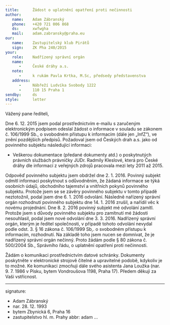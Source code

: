 ```yaml
---
title:      Žádost o uplatnění opatření proti nečinnosti
author:
   name:    Adam Zábranský
   phone:   +420 721 006 868
   ds:      xwfwgha
   mail:    adam.zabransky@praha.eu
our:
   name:    Zastupitelský klub Pirátů
   sign:    ZK Pha 240/2015
your:
   role:    Nadřízený správní orgán
   name:    
      -     České dráhy a.s.
   note:
      -     k rukám Pavla Krtka, M.Sc, předsedy představenstva
   address:
      -     Nábřeží Ludvíka Svobody 1222
      -     110 15 Praha 1
sendby:     ds
style:      letter
---
```


Vážený pane řediteli,

Dne 6. 12. 2015 jsem podal prostřednictvím e-mailu s zaručeným elektronickým podpisem odeslal žádost o informace v souladu se zákonem č. 106/1999 Sb., o svobodném přístupu k informacím (dále jen „InfZ“), ve znění pozdějších předpisů. Požadoval jsem od Českých drah a.s. jako od povinného subjektu následující informaci:

* Veškerou dokumentace (předané dokumenty atd.) o poskytnutých právních službách právničky JUDr. Radmily Kleslové, která pro České
dráhy dle informací z veřejných zdrojů pracovala mezi lety 2011 až 2015.

Odpověď povinného subjektu jsem obdržel dne 2. 1. 2016. Povinný subjekt odmítl informaci poskytnout s odůvodněním, že žádaná informace se týká osobních údajů, obchodního tajemství a vnitřních pokynů povinného subjektu. Protože jsem se se závěry povinného subjektu v tomto případě neztotožnil, podal jsem dne 6. 1. 2016 odvolání. Následně nařízený správní orgán rozhodnutí povinného subjektu dne 14. 1. 2016 zrušil, a nařídil věc k novému projednání. Dne 8. 2. 2016 povinný subjekt mé odvolání zamítl. Protože jsem s důvody povinného subjektu pro zamítnutí mé žádosti nesouhlasil, podal jsem nové odvolání dne 3. 3. 2016. Nadřízený správní orgán, kterým je ředitel společnosti, v případě tohoto odvolání nevydal podle odst. 3. § 16 zákona č. 106/1999 Sb,. o svobodném přístupu k informacím, rozhodnutí. Na základě toho jsem nucen se domnívat, že je nadřízený správní orgán nečinný. Proto žádám podle § 80 zákona č. 500/2004 Sb., Správního řádu, o uplatnění opatření proti nečinnosti. 

Žádám o komunikaci prostřednictvím datové schránky. Dokumenty poskytněte v elektronické strojově čitelné a upravitelné podobě, kdykoliv je to možné. Ke komunikaci zmocňuji dále svého asistenta Jana Loužka (nar. 9. 7. 1986 v Písku, bytem Vondroušova 1198, Praha 17). Předem děkuji za Vaši vstřícnost. 

---
signature: 
  - Adam Zábranský
  - nar. 28. 12. 1993
  - bytem Zbynická 6, Praha 16
  - zastupitelstvo hl. m. Prahy
abbr:       adam
...

